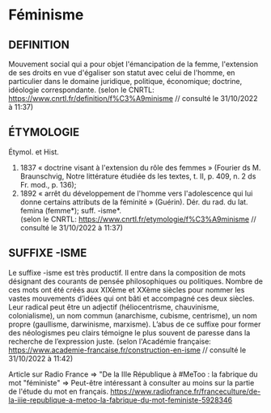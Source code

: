 # Féminisme

## DEFINITION  
Mouvement social qui a pour objet l'émancipation de la femme, l'extension de ses droits en vue d'égaliser son statut avec celui de l'homme, en particulier dans le domaine juridique, 
politique, économique; doctrine, idéologie correspondante.
(selon le CNRTL: https://www.cnrtl.fr/definition/f%C3%A9minisme // consulté le 31/10/2022 à 11:37) 

## ÉTYMOLOGIE
Étymol. et Hist.  
1. 1837 « doctrine visant à l'extension du rôle des femmes » (Fourier ds M. Braunschvig, Notre littérature étudiée ds les textes, t. II, p. 409, n. 2 ds Fr. mod., p. 136);   
2. 1892 « arrêt du développement de l'homme vers l'adolescence qui lui donne certains attributs de la féminité » (Guérin). Dér. du rad. du lat. femina (femme*); suff. -isme*.   
(selon le CNRTL: https://www.cnrtl.fr/etymologie/f%C3%A9minisme // consulté le 31/10/2022 à 11:37)

## SUFFIXE -ISME
Le suffixe -isme est très productif. Il entre dans la composition de mots désignant des courants de pensée philosophiques ou politiques. 
Nombre de ces mots ont été créés aux XIXème et XXème siècles pour nommer les vastes mouvements d’idées qui ont bâti et accompagné ces deux siècles. 
Leur radical peut être un adjectif (héliocentrisme, chauvinisme, colonialisme), un nom commun (anarchisme, cubisme, centrisme), un nom propre (gaullisme, darwinisme, marxisme). 
L’abus de ce suffixe pour former des néologismes peu clairs témoigne le plus souvent de paresse dans la recherche de l’expression juste.
(selon l'Académie française: https://www.academie-francaise.fr/construction-en-isme // consulté le 31/10/2022 à 11:42)

Article sur Radio France => "De la IIIe République à #MeToo : la fabrique du mot "féministe" 
=> Peut-être intéressant à consulter au moins sur la partie de l'étude du mot en français. 
https://www.radiofrance.fr/franceculture/de-la-iiie-republique-a-metoo-la-fabrique-du-mot-feministe-5928346

